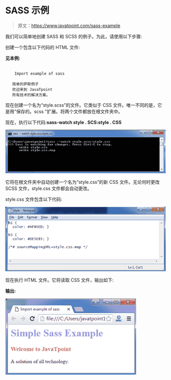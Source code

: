 # SASS 示例

> 原文：<https://www.javatpoint.com/sass-example>

我们可以简单地创建 SASS 和 SCSS 的例子。为此，请使用以下步骤:

创建一个包含以下代码的 HTML 文件:

**见本例:**

```

    Import example of sass

   简单的萨斯例子
   欢迎来到 JavaTpoint
   所有技术的解决方案。

```

现在创建一个名为“style.scss”的文件。它类似于 CSS 文件。唯一不同的是，它是用”保存的。scss "扩展。将两个文件都放在根文件夹中。

现在，执行以下代码:**sass-watch style . SCS:style . CSS**

![SASS Instasll10](img/caf1df3c462f928b7912ad44cda3d9df.png)

它将在根文件夹中自动创建一个名为“style.css”的新 CSS 文件。无论何时更改 SCSS 文件，style.css 文件都会自动更改。

style.css 文件包含以下代码:

![SASS Instasll11](img/c29153ecdaacced5e39394ec8ec2eb24.png)

现在执行 HTML 文件。它将读取 CSS 文件，输出如下:

**输出:**

![SASS Instasll12](img/0bc0272b5a25dddb43af23714c610b3e.png)